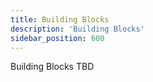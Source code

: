 ```yaml
---
title: Building Blocks
description: 'Building Blocks'
sidebar_position: 600
---
```


Building Blocks TBD